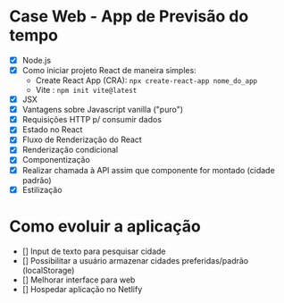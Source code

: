 # Case Web - App de Previsão do tempo

- [x] Node.js
- [x] Como iniciar projeto React de maneira simples:
  - Create React App (CRA):
  ```npx create-react-app nome_do_app``` 
  - Vite :
  ```npm init vite@latest```
- [x] JSX
- [x] Vantagens sobre Javascript vanilla ("puro")
- [x] Requisições HTTP p/ consumir dados
- [x] Estado no React
- [x] Fluxo de Renderização do React
- [x] Renderização condicional
- [x] Componentização
- [x] Realizar chamada à API assim que componente for montado (cidade padrão)
- [x] Estilização

# Como evoluir a aplicação

- [] Input de texto para pesquisar cidade
- [] Possibilitar a usuário armazenar cidades preferidas/padrão (localStorage)
- [] Melhorar interface para web 
- [] Hospedar aplicação no Netlify 
